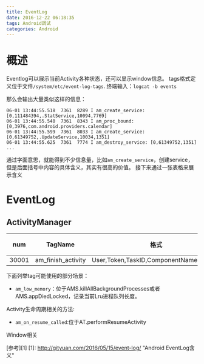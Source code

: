 ```yaml
---
title: EventLog
date: 2016-12-22 06:18:35
tags: Android调试
categories: Android 
---
```


# 概述
Eventlog可以展示当前Activity各种状态，还可以显示window信息。
tags格式定义位于文件`/system/etc/event-log-tags`.
终端输入：`logcat -b events`

<!--more-->
那么会输出大量类似这样的信息：

```
06-01 13:44:55.518  7361  8289 I am_create_service: [0,111484394,.StatService,10094,7769]
06-01 13:44:55.540  7361  8343 I am_proc_bound: [0,3976,com.android.providers.calendar]
06-01 13:44:55.599  7361  8033 I am_create_service: [0,61349752,.UpdateService,10034,1351]
06-01 13:44:55.625  7361  7774 I am_destroy_service: [0,61349752,1351]
...
```
通过字面意思，就能得到不少信息量，比如`am_create_service`，创建service，但是后面括号中内容的具体含义，其实有很高的价值。 接下来通过一张表格来展示含义

# EventLog
## ActivityManager

|num|TagName|格式|功能|
|--|--|--|--|
|30001|am_finish_activity|User,Token,TaskID,ComponentName,Reason||

下面列举tag可能使用的部分场景：

* `am_low_memory`：位于AMS.killAllBackgroundProcesses或者AMS.appDiedLocked，记录当前Lru进程队列长度。

Activity生命周期相关的方法:

* `am_on_resume_called`:位于AT.performResumeActivity

Window相关


[参考][1]
[1]: http://gityuan.com/2016/05/15/event-log/ "Android EventLog含义"
